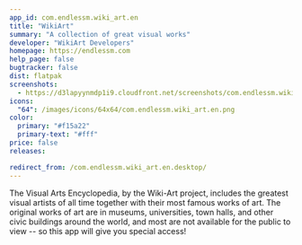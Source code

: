 ```yaml
---
app_id: com.endlessm.wiki_art.en
title: "WikiArt"
summary: "A collection of great visual works"
developer: "WikiArt Developers"
homepage: https://endlessm.com
help_page: false
bugtracker: false
dist: flatpak
screenshots:
  - https://d3lapyynmdp1i9.cloudfront.net/screenshots/com.endlessm.wiki_art.en/C/com.endlessm.wiki_art.en-screenshot1.jpg
icons:
  "64": /images/icons/64x64/com.endlessm.wiki_art.en.png
color:
  primary: "#f15a22"
  primary-text: "#fff"
price: false
releases:

redirect_from: /com.endlessm.wiki_art.en.desktop/
---
```


<p>The Visual Arts Encyclopedia, by the Wiki-Art project, includes the greatest visual artists of all time together with their most famous works of art. The original works of art are in museums, universities, town halls, and other civic buildings around the world, and most are not available for the public to view -- so this app will give you special access!</p>